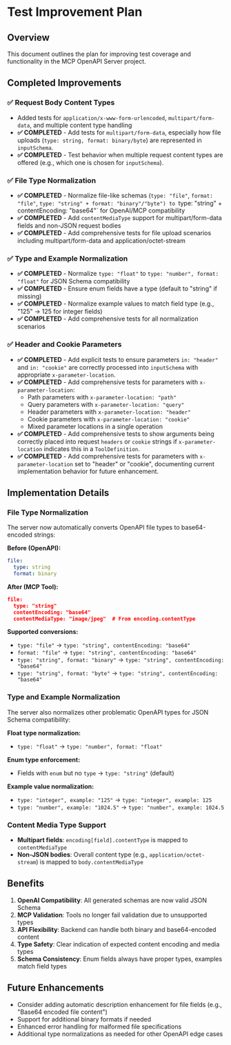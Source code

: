 # Test Improvement Plan

## Overview

This document outlines the plan for improving test coverage and functionality in the MCP OpenAPI Server project.

## Completed Improvements

### ✅ Request Body Content Types
- Added tests for `application/x-www-form-urlencoded`, `multipart/form-data`, and multiple content type handling
- **✅ COMPLETED** - Add tests for `multipart/form-data`, especially how file uploads (`type: string, format: binary/byte`) are represented in `inputSchema`.
- **✅ COMPLETED** - Test behavior when multiple request content types are offered (e.g., which one is chosen for `inputSchema`).

### ✅ File Type Normalization
- **✅ COMPLETED** - Normalize file-like schemas (`type: "file"`, `format: "file"`, `type: "string" + format: "binary"/"byte") to `type: "string" + contentEncoding: "base64"` for OpenAI/MCP compatibility
- **✅ COMPLETED** - Add `contentMediaType` support for multipart/form-data fields and non-JSON request bodies
- **✅ COMPLETED** - Add comprehensive tests for file upload scenarios including multipart/form-data and application/octet-stream

### ✅ Type and Example Normalization
- **✅ COMPLETED** - Normalize `type: "float"` to `type: "number", format: "float"` for JSON Schema compatibility
- **✅ COMPLETED** - Ensure enum fields have a type (default to "string" if missing)
- **✅ COMPLETED** - Normalize example values to match field type (e.g., "125" → 125 for integer fields)
- **✅ COMPLETED** - Add comprehensive tests for all normalization scenarios

### ✅ Header and Cookie Parameters
- **✅ COMPLETED** - Add explicit tests to ensure parameters `in: "header"` and `in: "cookie"` are correctly processed into `inputSchema` with appropriate `x-parameter-location`.
- **✅ COMPLETED** - Add comprehensive tests for parameters with `x-parameter-location`:
  - Path parameters with `x-parameter-location: "path"`
  - Query parameters with `x-parameter-location: "query"`
  - Header parameters with `x-parameter-location: "header"`
  - Cookie parameters with `x-parameter-location: "cookie"`
  - Mixed parameter locations in a single operation
- **✅ COMPLETED** - Add comprehensive tests to show arguments being correctly placed into request `headers` or `cookie` strings if `x-parameter-location` indicates this in a `ToolDefinition`.
- **✅ COMPLETED** - Add comprehensive tests for parameters with `x-parameter-location` set to "header" or "cookie", documenting current implementation behavior for future enhancement.

## Implementation Details

### File Type Normalization
The server now automatically converts OpenAPI file types to base64-encoded strings:

**Before (OpenAPI):**
```yaml
file:
  type: string
  format: binary
```

**After (MCP Tool):**
```json
file:
  type: "string"
  contentEncoding: "base64"
  contentMediaType: "image/jpeg"  # From encoding.contentType
```

**Supported conversions:**
- `type: "file"` → `type: "string", contentEncoding: "base64"`
- `format: "file"` → `type: "string", contentEncoding: "base64"`
- `type: "string", format: "binary"` → `type: "string", contentEncoding: "base64"`
- `type: "string", format: "byte"` → `type: "string", contentEncoding: "base64"`

### Type and Example Normalization
The server also normalizes other problematic OpenAPI types for JSON Schema compatibility:

**Float type normalization:**
- `type: "float"` → `type: "number", format: "float"`

**Enum type enforcement:**
- Fields with `enum` but no `type` → `type: "string"` (default)

**Example value normalization:**
- `type: "integer", example: "125"` → `type: "integer", example: 125`
- `type: "number", example: "1024.5"` → `type: "number", example: 1024.5`

### Content Media Type Support
- **Multipart fields**: `encoding[field].contentType` is mapped to `contentMediaType`
- **Non-JSON bodies**: Overall content type (e.g., `application/octet-stream`) is mapped to `body.contentMediaType`

## Benefits

1. **OpenAI Compatibility**: All generated schemas are now valid JSON Schema
2. **MCP Validation**: Tools no longer fail validation due to unsupported types
3. **API Flexibility**: Backend can handle both binary and base64-encoded content
4. **Type Safety**: Clear indication of expected content encoding and media types
5. **Schema Consistency**: Enum fields always have proper types, examples match field types

## Future Enhancements

- Consider adding automatic description enhancement for file fields (e.g., "Base64 encoded file content")
- Support for additional binary formats if needed
- Enhanced error handling for malformed file specifications
- Additional type normalizations as needed for other OpenAPI edge cases